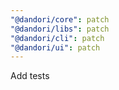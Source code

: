 ```yaml
---
"@dandori/core": patch
"@dandori/libs": patch
"@dandori/cli": patch
"@dandori/ui": patch
---
```


Add tests

